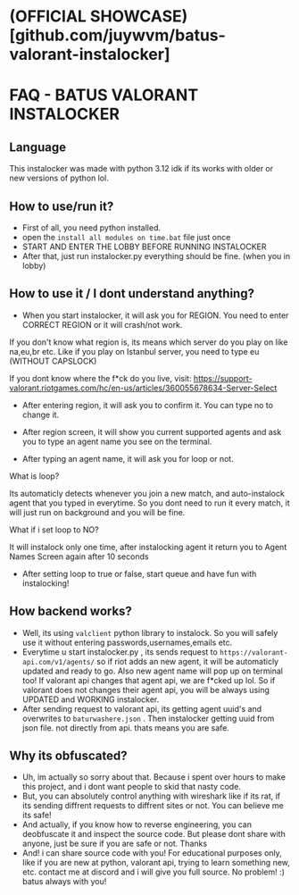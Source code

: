 # (OFFICIAL SHOWCASE)[github.com/juywvm/batus-valorant-instalocker]

# FAQ - BATUS VALORANT INSTALOCKER
## Language
This instalocker was made with python 3.12 idk if its works with older or new versions of python lol.



## How to use/run it?

* First of all, you need python installed.
* open the `install all modules on time.bat` file just once
* START AND ENTER THE LOBBY BEFORE RUNNING INSTALOCKER
* After that, just run instalocker.py everything should be fine. (when you in lobby)



## How to use it / I dont understand anything?

* When you start instalocker, it will ask you for REGION.
You need to enter CORRECT REGION or it will crash/not work.

If you don't know what region is, its means which server do you play on like na,eu,br etc.
Like if you play on Istanbul server, you need to type eu (WITHOUT CAPSLOCK)

If you dont know where the f*ck do you live, visit: https://support-valorant.riotgames.com/hc/en-us/articles/360055678634-Server-Select

* After entering region, it will ask you to confirm it. You can type no to change it.

* After region screen, it will show you current supported agents and ask you to type an agent name you see on the terminal.

* After typing an agent name, it will ask you for loop or not.

What is loop?

Its automaticly detects whenever you join a new match, and auto-instalock agent that you typed in everytime. So you dont need to run it every match, it will just run on background and you will be fine.

What if i set loop to NO?

It will instalock only one time, after instalocking agent it return you to Agent Names Screen again after 10 seconds

* After setting loop to true or false, start queue and have fun with instalocking!



## How backend works?
* Well, its using `valclient` python library to instalock. So you will safely use it without entering passwords,usernames,emails etc.
* Everytime u start instalocker.py , its sends request to `https://valorant-api.com/v1/agents/` so if riot adds an new agent, it will be automaticly updated and ready to go. Also new agent name will pop up on terminal too! If valorant api changes that agent api, we are f*cked up lol. So if valorant does not changes their agent api, you will be always using UPDATED and WORKING instalocker.
* After sending request to valorant api, its getting agent uuid's and overwrites to `baturwashere.json` . Then instalocker getting uuid from json file. not directly from api. thats means you are safe.



## Why its obfuscated?
* Uh, im actually so sorry about that. Because i spent over hours to make this project, and i dont want people to skid that nasty code.
* But, you can absolutely control anything with wireshark like if its rat, if its sending diffrent requests to diffrent sites or not. You can believe me its safe!
* And actually, if you know how to reverse engineering, you can deobfuscate it and inspect the source code. But please dont share with anyone, just be sure if you are safe or not. Thanks
* And! i can share source code with you! For educational purposes only, like if you are new at python, valorant api, trying to learn something new, etc. contact me at discord and i will give you full source. No problem! :) batus always with you!
